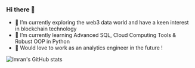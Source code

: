 ### Hi there 👋

- 🔭 I’m currently exploring the web3 data world and have a keen interest in blockchain technology
- 🌱 I’m currently learning Advanced SQL, Cloud Computing Tools & Robust OOP in Python
- 💼 Would love to work as an analytics engineer in the future ! 

![Imran's GitHub stats](https://github-readme-stats.vercel.app/api?username=imrankhan37&show_icons=true&theme=radical)



